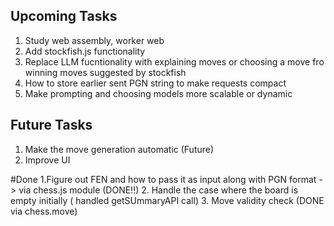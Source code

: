 ## Upcoming Tasks
1. Study web assembly, worker web
2. Add stockfish.js functionality 
3. Replace LLM fucntionality with explaining moves or choosing a move fro winning moves suggested by stockfish
4. How to store earlier sent PGN string to make requests compact
5. Make prompting and choosing models more scalable or dynamic

## Future Tasks
1. Make the move generation automatic (Future)
2. Improve UI

#Done
1.Figure out FEN and how to pass it as input along with PGN format -> via chess.js module (DONE!!)
2. Handle the case where the board is empty initially ( handled getSUmmaryAPI call)
3. Move validity check (DONE via chess.move)
